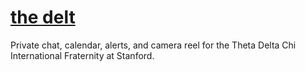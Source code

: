 # [the delt](https://github.com/mog96/the-delt-ios)
Private chat, calendar, alerts, and camera reel for the Theta Delta Chi International Fraternity at Stanford.

